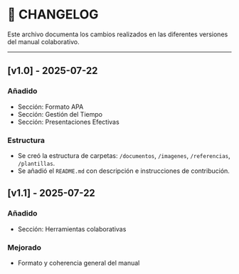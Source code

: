 # 📜 CHANGELOG

Este archivo documenta los cambios realizados en las diferentes versiones del manual colaborativo.

---

## [v1.0] - 2025-07-22

### Añadido
- Sección: Formato APA
- Sección: Gestión del Tiempo
- Sección: Presentaciones Efectivas

### Estructura
- Se creó la estructura de carpetas: `/documentos`, `/imagenes`, `/referencias`, `/plantillas`.
- Se añadió el `README.md` con descripción e instrucciones de contribución.


## [v1.1] - 2025-07-22

### Añadido
- Sección: Herramientas colaborativas

### Mejorado
- Formato y coherencia general del manual
